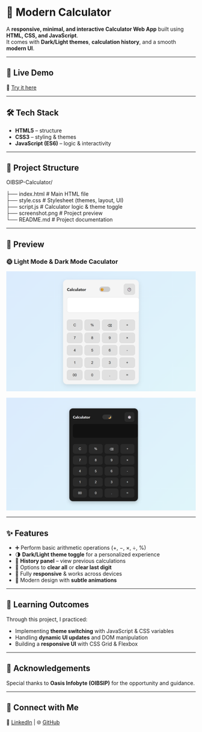 
# 🧮 Modern Calculator  

A **responsive, minimal, and interactive Calculator Web App** built using **HTML, CSS, and JavaScript**.  
It comes with **Dark/Light themes**, **calculation history**, and a smooth **modern UI**.  

---

## 🚀 Live Demo  

🔗 [Try it here](https://kunal-web3.github.io/OIBSIP-Calculator/)  

---

## 🛠️ Tech Stack  

- **HTML5** – structure  
- **CSS3** – styling & themes  
- **JavaScript (ES6)** – logic & interactivity  

---

## 📂 Project Structure  

OIBSIP-Calculator/

├── index.html # Main HTML file <br>
├── style.css # Stylesheet (themes, layout, UI) <br>
├── script.js # Calculator logic & theme toggle <br>
├── screenshot.png # Project preview <br>
└── README.md # Project documentation <br>


---

## 📸 Preview  

### 🌞 Light Mode & Dark Mode Caculator
 
![Light Mode ](screenshot1.png)  

![Dark Mode](screenshot2.png) 


---

## ✨ Features  

- ➕ Perform basic arithmetic operations (+, −, ×, ÷, %)  
- 🌗 **Dark/Light theme toggle** for a personalized experience  
- 📝 **History panel** – view previous calculations  
- 🧹 Options to **clear all** or **clear last digit**  
- 📱 Fully **responsive** & works across devices  
- 🎨 Modern design with **subtle animations**  

---

## 🎯 Learning Outcomes  

Through this project, I practiced:  
- Implementing **theme switching** with JavaScript & CSS variables  
- Handling **dynamic UI updates** and DOM manipulation  
- Building a **responsive UI** with CSS Grid & Flexbox  

---

## 🙌 Acknowledgements

Special thanks to **Oasis Infobyte (OIBSIP)** for the opportunity and guidance.  

---

## 📢 Connect with Me  

🔗 [LinkedIn](https://www.linkedin.com/in/kunal-jadhav-kj) | 🌐 [GitHub](https://github.com/kunal-web3)




